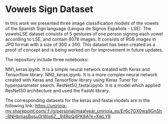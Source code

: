 # Vowels Sign Dataset

In this work we presented three image classification models of the vowels of the Spanish Sign language (Lengua de Signos Española - LSE). 
The vowelsLSE dataset consists of 5 gestures of one person signing each vowel according to LSE, and contain 6078 images. It consists of RGB images in JPG format with a size of 300 x 300. This dataset has been created as a proof of concept and is being worked on for improvement in future updates. 

The repository include three notebooks:

  NN1_keras.ipynb. It is a simple neural network created with Keras and Tensorflow library.
  NN2_keras.ipynb. It is a more complex neural network created with Keras and Tensorflow library using Keras Tuner for hyperparameter search.
  ResNet50_fastai.ipynb. It is a model which applied ResNet50 architecture and used the FastAI library. 

The corresponding datasets for the keras and fastai models are in the following link: https://unirioja-my.sharepoint.com/:f:/g/personal/maalvear_unirioja_es/Er6c7GX0wa9GnSh-8NHbmasBqsu0rWjs6Z__94RpQ4PK8A?e=XikLY9

